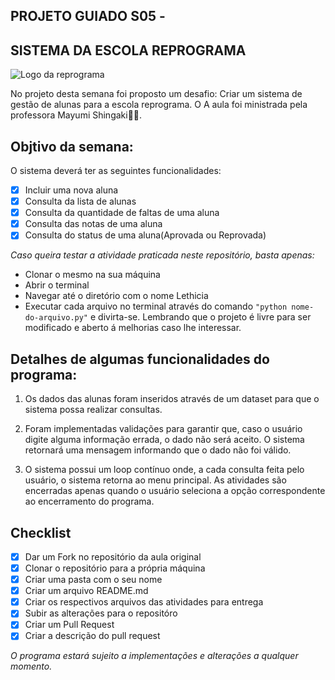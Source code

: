 ## PROJETO GUIADO S05 - 
## SISTEMA DA ESCOLA REPROGRAMA

<img src="/assets/reprograma-fundos-claros.png" alt="Logo da reprograma">

No projeto desta semana foi proposto um desafio: 
Criar um sistema de gestão de alunas para a escola reprograma. O 
 A aula foi ministrada pela professora Mayumi Shingaki👧🏻.

## Objtivo da semana: 

O sistema deverá ter as seguintes funcionalidades: 

 - [x] Incluir uma nova aluna
 - [x] Consulta da lista de alunas
 - [x] Consulta da quantidade de faltas de uma aluna
 - [x] Consulta das notas de uma aluna
 - [x] Consulta do status de uma aluna(Aprovada ou Reprovada)

*Caso queira testar a atividade praticada neste repositório, basta apenas:* 
- Clonar o mesmo na sua máquina
- Abrir o terminal 
- Navegar até o diretório com o nome Lethicia
- Executar cada arquivo no terminal através do comando `"python nome-do-arquivo.py"` e divirta-se. 
Lembrando que o projeto é livre para ser modificado e aberto á melhorias caso lhe interessar. 

## Detalhes de algumas funcionalidades do programa: 
  
1.  Os dados das alunas foram inseridos através de um dataset para que o sistema possa realizar consultas.
    
2.  Foram implementadas validações para garantir que, caso o usuário digite alguma informação errada, o dado não será aceito. O sistema retornará uma mensagem informando que o dado não foi válido.
    
3.  O sistema possui um loop contínuo onde, a cada consulta feita pelo usuário, o sistema retorna ao menu principal. As atividades são encerradas apenas quando o usuário seleciona a opção correspondente ao encerramento do programa.                      


## Checklist

 - [x] Dar um Fork no repositório da aula original 
 - [x] Clonar o repositório para a própria máquina
 - [x] Criar uma pasta com o seu nome 
 - [x] Criar um arquivo README.md
 - [x] Criar os respectivos arquivos das atividades para entrega
 - [x] Subir as alterações para o repositóro
 - [x] Criar um Pull Request
 - [x] Criar a descrição do pull request 

_O programa estará sujeito a implementações e alterações a qualquer momento._